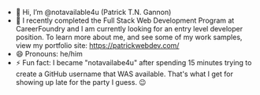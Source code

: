 - 👋 Hi, I’m @notavailable4u (Patrick T.N. Gannon)
- 🌱 I recently completed the Full Stack Web Development Program at CareerFoundry and I am currently looking for an entry level developer position. To learn more about me, and see some of my work samples, view my portfolio site: https://patrickwebdev.com/
- 😄 Pronouns: he/him
- ⚡ Fun fact: I became "notavailabe4u" after spending 15 minutes trying to create a GitHub username that WAS available. That's what I get for showing up late for the party I guess. :wink:

<!---
notavailable4u/notavailable4u is a ✨ special ✨ repository because its `README.md` (this file) appears on your GitHub profile.
You can click the Preview link to take a look at your changes.
--->
